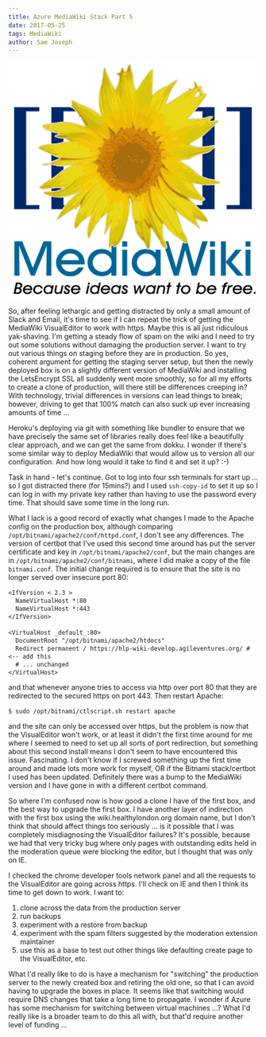 ```yaml
---
title: Azure MediaWiki Stack Part 5
date: 2017-05-25
tags: MediaWiki
author: Sam Joseph
---
```


![mediawiki](/images/MediaWiki.svg)

So, after feeling lethargic and getting distracted by only a small amount of Slack and Email, it's time to see if I can repeat the trick of getting the MediaWiki VisualEditor to work with https.  Maybe this is all just ridiculous yak-shaving.  I'm getting a steady flow of spam on the wiki and I need to try out some solutions without damaging the production server.  I want to try out various things on staging before they are in production.  So yes, coherent argument for getting the staging server setup, but then the newly deployed box is on a slightly different version of MediaWiki and installing the LetsEncrypt SSL all suddenly went more smoothly, so for all my efforts to create a clone of production, will there still be differences creeping in? With technology, trivial differences in versions can lead things to break; however, driving to get that 100% match can also suck up ever increasing amounts of time ...

Heroku's deploying via git with something like bundler to ensure that we have precisely the same set of libraries really does feel like a beautifully clear approach, and we can get the same from dokku.  I wonder if there's some similar way to deploy MediaWiki that would allow us to version all our configuration.  And how long would it take to find it and set it up? :-)

Task in hand - let's continue.  Got to log into four ssh terminals for start up ... so I got distracted there (for 15mins?) and I used `ssh-copy-id` to set it up so I can log in with my private key rather than having to use the password every time.  That should save some time in the long run.

What I lack is a good record of exactly what changes I made to the Apache config on the production box, although comparing `/opt/bitnami/apache2/conf/httpd.conf`, I don't see any differences.  The version of certbot that I've used this second time around has put the server certificate and key in `/opt/bitnami/apache2/conf`, but the main changes are in `/opt/bitnami/apache2/conf/bitnami`, where I did make a copy of the file `bitnami.conf`.  The initial change required is to ensure that the site is no longer served over insecure port 80:

```
<IfVersion < 2.3 >
  NameVirtualHost *:80 
  NameVirtualHost *:443
</IfVersion>

<VirtualHost _default_:80>
  DocumentRoot "/opt/bitnami/apache2/htdocs"
  Redirect permanent / https://hlp-wiki-develop.agileventures.org/ # <-- add this
  # ... unchanged
</VirtualHost>
```

and that whenever anyone tries to access via http over port 80 that they are redirected to the secured https on port 443.  Then restart Apache:

```
$ sudo /opt/bitnami/ctlscript.sh restart apache
```

and the site can only be accessed over https, but the problem is now that the VisualEditor won't work, or at least it didn't the first time around for me where I seemed to need to set up all sorts of port redirection, but something about this second install means I don't seem to have encountered this issue.  Fascinating.  I don't know if I screwed something up the first time around and made lots more work for myself, OR if the Bitnami stack/certbot I used has been updated.  Definitely there was a bump to the MediaWiki version and I have gone in with a different certbot command.

So where I'm confused now is how good a clone I have of the first box, and the best way to upgrade the first box.  I have another layer of indirection with the first box using the wiki.healthylondon.org domain name, but I don't think that should affect things too seriously ... is it possible that I was completely misdiagnosing the VisualEditor failures?  It's possible, because we had that very tricky bug where only pages with outstanding edits held in the moderation queue were blocking the editor, but I thought that was only on IE.

I checked the chrome developer tools network panel and all the requests to the VisualEditor are going across https.  I'll check on IE and then I think its time to get down to work.  I want to:

1. clone across the data from the production server
2. run backups
3. experiment with a restore from backup
4. experiment with the spam filters suggested by the moderation extension maintainer
5. use this as a base to test out other things like defaulting create page to the VisualEditor, etc.

What I'd really like to do is have a mechanism for "switching" the production server to the newly created box and retiring the old one, so that I can avoid having to upgrade the boxes in place.  It seems like that switching would require DNS changes that take a long time to propagate.  I wonder if Azure has some mechanism for switching between virtual machines ...?  What I'd really like is a broader team to do this all with, but that'd require another level of funding ...
